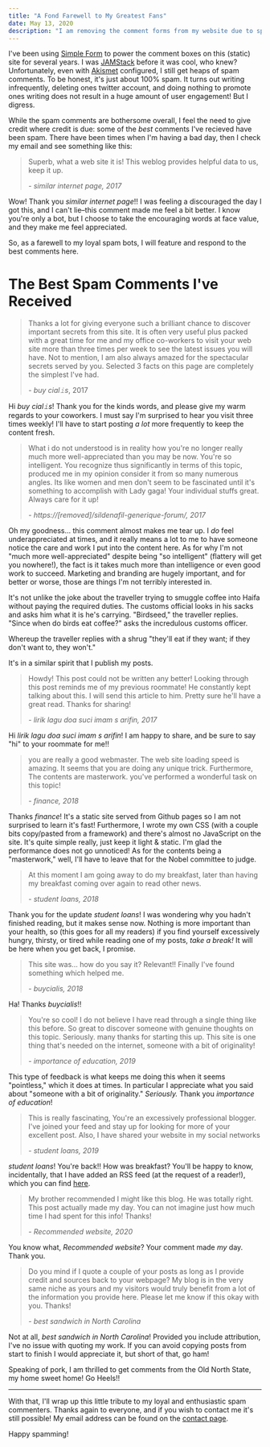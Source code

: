 ```yaml
---
title: "A Fond Farewell to My Greatest Fans"
date: May 13, 2020
description: "I am removing the comment forms from my website due to spam. But are spam comments all bad? Not necessarily! Some of my best comments have been spam."
---
```


I've been using [Simple Form](https://getsimpleform.com/) to power the comment boxes on this (static) site for several years. I was [JAMStack](https://jamstack.org/) before it was cool, who knew? Unfortunately, even with [Akismet](https://akismet.com/) configured, I still get heaps of spam comments. To be honest, it's just about 100% spam. It turns out writing infrequently, deleting ones twitter account, and doing nothing to promote ones writing does not result in a huge amount of user engagement! But I digress.

While the spam comments are bothersome overall, I feel the need to give credit where credit is due: some of the _best_ comments I've recieved have been spam. There have been times when I'm having a bad day, then I check my email and see something like this:

> Superb, what a web site it is! This weblog provides helpful data to us, keep it up.
> 
> _- similar internet page, 2017_

Wow! Thank you _similar internet page_!! I was feeling a discouraged the day I got this, and I can't lie–this comment made me feel a bit better. I know you're only a bot, but I choose to take the encouraging words at face value, and they make me feel appreciated.

So, as a farewell to my loyal spam bots, I will feature and respond to the best comments here.

# The Best Spam Comments I've Received

> Thanks a lot for giving everyone such a brilliant chance to discover important secrets from this site. It is often very useful plus packed with a great time for me and my office co-workers to visit your web site more than three times per week to see the latest issues you will have. Not to mention, I am also always amazed for the spectacular secrets served by you. Selected 3 facts on this page are completely the simplest I've had.
> 
> _- buy cial𝚒s_, 2017

Hi _buy cial𝚒s_! Thank you for the kinds words, and please give my warm regards to your coworkers. I must say I'm surprised to hear you visit three times weekly! I'll have to start posting _a lot_ more frequently to keep the content fresh.

> What i do not understood is in reality how you're no longer really much more well-appreciated than you may be now. You're so intelligent. You recognize thus significantly in terms of this topic, produced me in my opinion consider it from so many numerous angles. Its like women and men don't seem to be fascinated until it's something to accomplish with Lady gaga! Your individual stuffs great. Always care for it up!
>
> _- https://[removed]/sildenafil-generique-forum/, 2017_

Oh my goodness... this comment almost makes me tear up. I *do* feel underappreciated at times, and it really means a lot to me to have someone notice the care and work I put into the content here. As for why I'm not "much more well-appreciated" despite being "so intelligent" (flattery will get you nowhere!), the fact is it takes much more than intelligence or even good work to succeed. Marketing and branding are hugely important, and for better or worse, those are things I'm not terribly interested in.

It's not unlike the joke about the traveller trying to smuggle coffee into Haifa without paying the required duties. The customs official looks in his sacks and asks him what it is he's carrying. "Birdseed," the traveller replies. "Since when do birds eat coffee?" asks the incredulous customs officer.

Whereup the traveller replies with a shrug "they'll eat if they want; if they don't want to, they won't."

It's in a similar spirit that I publish my posts.

> Howdy! This post could not be written any better! Looking through this post reminds me of my previous roommate! He constantly kept talking about this. I will send this article to him. Pretty sure he'll have a great read. Thanks for sharing!
> 
> _- lirik lagu doa suci imam s arifin, 2017_

Hi _lirik lagu doa suci imam s arifin_! I am happy to share, and be sure to say "hi" to your roommate for me!!

> you are really a good webmaster. The web site loading speed is amazing. It seems that you are doing any unique trick. Furthermore, The contents are masterwork. you've performed a wonderful task on this topic! 
> 
> _- finance, 2018_

Thanks _finance_! It's a static site served from Github pages so I am not surprised to learn it's fast! Furthermore, I wrote my own CSS (with a couple bits copy/pasted from a framework) and there's almost no JavaScript on the site. It's quite simple really, just keep it light & static. I'm glad the performance does not go unnoticed! As for the contents being a "masterwork," well, I'll have to leave that for the Nobel committee to judge.

> At this moment I am going away to do my breakfast, later than having my breakfast coming over again to read other news.
> 
> _- student loans, 2018_

Thank you for the update _student loans_! I was wondering why you hadn't finished reading, but it makes sense now. Nothing is more important than your health, so (this goes for all my readers) if you find yourself excessively hungry, thirsty, or tired while reading one of my posts, _take a break!_ It will be here when you get back, I promise.

> This site was... how do you say it? Relevant!! Finally I've found something which helped me.
> 
> _- buycialis, 2018_

Ha! Thanks _buycialis_!!

> You're so cool! I do not believe I have read through a single thing like this before. So great to discover someone with genuine thoughts on this topic. Seriously. many thanks for starting this up. This site is one thing that's needed on the internet, someone with a bit of originality!
> 
> _- importance of education, 2019_

This type of feedback is what keeps me doing this when it seems "pointless," which it does at times. In particular I appreciate what you said about "someone with a bit of originality." _Seriously._ Thank you _importance of education_!

> This is really fascinating, You're an excessively professional blogger. I've joined your feed and stay up for looking for more of your excellent post. Also, I have shared your website in my social networks
> 
> _- student loans, 2019_

_student loans_! You're back!! How was breakfast? You'll be happy to know, incidentally, that I have added an RSS feed (at the request of a reader!), which you can find [here](/rss.xml).

> My brother recommended I might like this blog. He was totally right. This post actually made my day. You can not imagine just how much time I had spent for this info! Thanks!
> 
> _- Recommended website, 2020_

You know what, _Recommended website_? Your comment made _my_ day. Thank you.

> Do you mind if I quote a couple of your posts as long as I provide credit and sources back to your webpage? My blog is in the very same niche as yours and my visitors would truly benefit from a lot of the information you provide here. Please let me know if this okay with you. Thanks!
> 
> _- best sandwich in North Carolina_

Not at all, _best sandwich in North Carolina_! Provided you include attribution, I've no issue with quoting my work. If you can avoid copying posts from start to finish I would appreciate it, but short of that, go ham!

Speaking of pork, I am thrilled to get comments from the Old North State, my home sweet home! Go Heels!!

<hr />

With that, I'll wrap up this little tribute to my loyal and enthusiastic spam commenters. Thanks again to everyone, and if you wish to contact me it's still possible! My email address can be found on the [contact page](/contact).

Happy spamming!